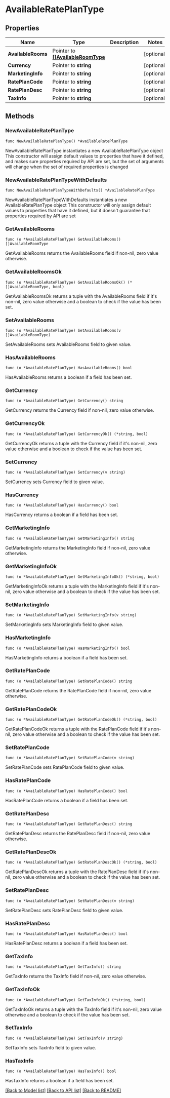 # AvailableRatePlanType

## Properties

Name | Type | Description | Notes
------------ | ------------- | ------------- | -------------
**AvailableRooms** | Pointer to [**[]AvailableRoomType**](AvailableRoomType.md) |  | [optional] 
**Currency** | Pointer to **string** |  | [optional] 
**MarketingInfo** | Pointer to **string** |  | [optional] 
**RatePlanCode** | Pointer to **string** |  | [optional] 
**RatePlanDesc** | Pointer to **string** |  | [optional] 
**TaxInfo** | Pointer to **string** |  | [optional] 

## Methods

### NewAvailableRatePlanType

`func NewAvailableRatePlanType() *AvailableRatePlanType`

NewAvailableRatePlanType instantiates a new AvailableRatePlanType object
This constructor will assign default values to properties that have it defined,
and makes sure properties required by API are set, but the set of arguments
will change when the set of required properties is changed

### NewAvailableRatePlanTypeWithDefaults

`func NewAvailableRatePlanTypeWithDefaults() *AvailableRatePlanType`

NewAvailableRatePlanTypeWithDefaults instantiates a new AvailableRatePlanType object
This constructor will only assign default values to properties that have it defined,
but it doesn't guarantee that properties required by API are set

### GetAvailableRooms

`func (o *AvailableRatePlanType) GetAvailableRooms() []AvailableRoomType`

GetAvailableRooms returns the AvailableRooms field if non-nil, zero value otherwise.

### GetAvailableRoomsOk

`func (o *AvailableRatePlanType) GetAvailableRoomsOk() (*[]AvailableRoomType, bool)`

GetAvailableRoomsOk returns a tuple with the AvailableRooms field if it's non-nil, zero value otherwise
and a boolean to check if the value has been set.

### SetAvailableRooms

`func (o *AvailableRatePlanType) SetAvailableRooms(v []AvailableRoomType)`

SetAvailableRooms sets AvailableRooms field to given value.

### HasAvailableRooms

`func (o *AvailableRatePlanType) HasAvailableRooms() bool`

HasAvailableRooms returns a boolean if a field has been set.

### GetCurrency

`func (o *AvailableRatePlanType) GetCurrency() string`

GetCurrency returns the Currency field if non-nil, zero value otherwise.

### GetCurrencyOk

`func (o *AvailableRatePlanType) GetCurrencyOk() (*string, bool)`

GetCurrencyOk returns a tuple with the Currency field if it's non-nil, zero value otherwise
and a boolean to check if the value has been set.

### SetCurrency

`func (o *AvailableRatePlanType) SetCurrency(v string)`

SetCurrency sets Currency field to given value.

### HasCurrency

`func (o *AvailableRatePlanType) HasCurrency() bool`

HasCurrency returns a boolean if a field has been set.

### GetMarketingInfo

`func (o *AvailableRatePlanType) GetMarketingInfo() string`

GetMarketingInfo returns the MarketingInfo field if non-nil, zero value otherwise.

### GetMarketingInfoOk

`func (o *AvailableRatePlanType) GetMarketingInfoOk() (*string, bool)`

GetMarketingInfoOk returns a tuple with the MarketingInfo field if it's non-nil, zero value otherwise
and a boolean to check if the value has been set.

### SetMarketingInfo

`func (o *AvailableRatePlanType) SetMarketingInfo(v string)`

SetMarketingInfo sets MarketingInfo field to given value.

### HasMarketingInfo

`func (o *AvailableRatePlanType) HasMarketingInfo() bool`

HasMarketingInfo returns a boolean if a field has been set.

### GetRatePlanCode

`func (o *AvailableRatePlanType) GetRatePlanCode() string`

GetRatePlanCode returns the RatePlanCode field if non-nil, zero value otherwise.

### GetRatePlanCodeOk

`func (o *AvailableRatePlanType) GetRatePlanCodeOk() (*string, bool)`

GetRatePlanCodeOk returns a tuple with the RatePlanCode field if it's non-nil, zero value otherwise
and a boolean to check if the value has been set.

### SetRatePlanCode

`func (o *AvailableRatePlanType) SetRatePlanCode(v string)`

SetRatePlanCode sets RatePlanCode field to given value.

### HasRatePlanCode

`func (o *AvailableRatePlanType) HasRatePlanCode() bool`

HasRatePlanCode returns a boolean if a field has been set.

### GetRatePlanDesc

`func (o *AvailableRatePlanType) GetRatePlanDesc() string`

GetRatePlanDesc returns the RatePlanDesc field if non-nil, zero value otherwise.

### GetRatePlanDescOk

`func (o *AvailableRatePlanType) GetRatePlanDescOk() (*string, bool)`

GetRatePlanDescOk returns a tuple with the RatePlanDesc field if it's non-nil, zero value otherwise
and a boolean to check if the value has been set.

### SetRatePlanDesc

`func (o *AvailableRatePlanType) SetRatePlanDesc(v string)`

SetRatePlanDesc sets RatePlanDesc field to given value.

### HasRatePlanDesc

`func (o *AvailableRatePlanType) HasRatePlanDesc() bool`

HasRatePlanDesc returns a boolean if a field has been set.

### GetTaxInfo

`func (o *AvailableRatePlanType) GetTaxInfo() string`

GetTaxInfo returns the TaxInfo field if non-nil, zero value otherwise.

### GetTaxInfoOk

`func (o *AvailableRatePlanType) GetTaxInfoOk() (*string, bool)`

GetTaxInfoOk returns a tuple with the TaxInfo field if it's non-nil, zero value otherwise
and a boolean to check if the value has been set.

### SetTaxInfo

`func (o *AvailableRatePlanType) SetTaxInfo(v string)`

SetTaxInfo sets TaxInfo field to given value.

### HasTaxInfo

`func (o *AvailableRatePlanType) HasTaxInfo() bool`

HasTaxInfo returns a boolean if a field has been set.


[[Back to Model list]](../README.md#documentation-for-models) [[Back to API list]](../README.md#documentation-for-api-endpoints) [[Back to README]](../README.md)


